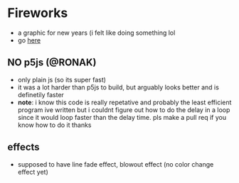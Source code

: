 # Fireworks
- a graphic for new years (i felt like doing something lol
- go [here](https://skparab1.github.io/fireworks)

## NO p5js (@RONAK)
- only plain js (so its super fast)
- it was a lot harder than p5js to build, but arguably looks better and is definetily faster
- **note**: i know this code is really repetative and probably the least efficient program ive written but i couldnt figure out how to do the delay in a loop since it would loop faster than the delay time. pls make a pull req if you know how to do it thanks

## effects
- supposed to have line fade effect, blowout effect (no color change effect yet)
